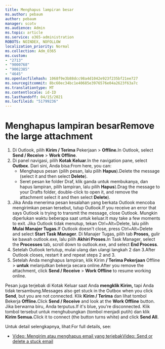 ```yaml
---
title: Menghapus lampiran besar
ms.author: pebaum
author: pebaum
manager: scotv
ms.audience: Admin
ms.topic: article
ms.service: o365-administration
ROBOTS: NOINDEX, NOFOLLOW
localization_priority: Normal
ms.collection: Adm_O365
ms.custom:
- "2713"
- "9000768"
- "9002385"
- "4645"
ms.openlocfilehash: 1068f9e3b88dcc98a4d1042e923f235bf21ee727
ms.sourcegitcommit: 8bc60ec34bc1e40685e3976576e04a2623f63a7c
ms.translationtype: MT
ms.contentlocale: id-ID
ms.lasthandoff: 04/15/2021
ms.locfileid: "51799236"
---
```

# <a name="remove-the-large-attachment"></a><span data-ttu-id="110b1-102">Menghapus lampiran besar</span><span class="sxs-lookup"><span data-stu-id="110b1-102">Remove the large attachment</span></span>

1. <span data-ttu-id="110b1-103">Di Outlook, pilih **Kirim / Terima** Pekerjaan  >  **Offline.**</span><span class="sxs-lookup"><span data-stu-id="110b1-103">In Outlook, select **Send / Receive** > **Work Offline**.</span></span> 
2. <span data-ttu-id="110b1-104">Di panel navigasi, pilih **Kotak Keluar**.</span><span class="sxs-lookup"><span data-stu-id="110b1-104">In the navigation pane, select **Outbox**.</span></span> <span data-ttu-id="110b1-105">Dari sini, Anda bisa:</span><span class="sxs-lookup"><span data-stu-id="110b1-105">From here, you can:</span></span> 
    - <span data-ttu-id="110b1-106">Menghapus pesan (pilih pesan, lalu pilih **Hapus**).</span><span class="sxs-lookup"><span data-stu-id="110b1-106">Delete the message (select it and then select **Delete**).</span></span>
    - <span data-ttu-id="110b1-107">Seret pesan ke folder Draf, klik ganda untuk membukanya, dan hapus lampiran, pilih lampiran, lalu pilih **Hapus**).</span><span class="sxs-lookup"><span data-stu-id="110b1-107">Drag the message to your Drafts folder, double-click to open it, and remove the attachment select it and then select **Delete**).</span></span>
3. <span data-ttu-id="110b1-108">Jika Anda menerima pesan kesalahan yang berkata Outlook mencoba mengirimkan pesan tersebut, tutup Outlook.</span><span class="sxs-lookup"><span data-stu-id="110b1-108">If you receive an error that says Outlook is trying to transmit the message, close Outlook.</span></span> <span data-ttu-id="110b1-109">Mungkin diperlukan waktu beberapa saat untuk keluar.</span><span class="sxs-lookup"><span data-stu-id="110b1-109">It may take a few moments to exit.</span></span> <span data-ttu-id="110b1-110">Jika Outlook tidak menutup, tekan Ctrl+Alt+Delete, lalu pilih **Mulai Manajer Tugas.**</span><span class="sxs-lookup"><span data-stu-id="110b1-110">If Outlook doesn't close, press Ctrl+Alt+Delete and select **Start Task Manager**.</span></span> <span data-ttu-id="110b1-111">Di Manajer Tugas, pilih tab **Proses,** gulir ke bawah outlook.exe, lalu pilih **Akhiri Proses.**</span><span class="sxs-lookup"><span data-stu-id="110b1-111">In Task Manager, select the **Processes** tab, scroll down to outlook.exe, and select **End Process**.</span></span>
4. <span data-ttu-id="110b1-112">Setelah Outlook tertutup, mulai ulang dan ulangi langkah 2 dan 3.</span><span class="sxs-lookup"><span data-stu-id="110b1-112">After Outlook closes, restart it and repeat steps 2 and 3.</span></span> 
5. <span data-ttu-id="110b1-113">Setelah Anda menghapus lampiran, klik Kirim **/ Terima Pekerjaan** Offline  >  **untuk** melanjutkan bekerja secara online.</span><span class="sxs-lookup"><span data-stu-id="110b1-113">After you remove the attachment, click **Send / Receive** > **Work Offline** to resume working online.</span></span> 

<span data-ttu-id="110b1-114">Pesan juga terjebak di Kotak Keluar saat Anda **mengklik Kirim,** tapi Anda tidak tersambung.</span><span class="sxs-lookup"><span data-stu-id="110b1-114">Messages also get stuck in the Outbox when you click **Send**, but you are not connected.</span></span> <span data-ttu-id="110b1-115">Klik **Kirim / Terima** dan lihat tombol Bekerja **Offline.**</span><span class="sxs-lookup"><span data-stu-id="110b1-115">Click **Send / Receive** and look at the **Work Offline** button.</span></span> <span data-ttu-id="110b1-116">Jika berwarna biru, Anda terputus.</span><span class="sxs-lookup"><span data-stu-id="110b1-116">If it's blue, you're disconnected.</span></span> <span data-ttu-id="110b1-117">Klik tombol tersebut untuk menghubungkan (tombol menjadi putih) dan klik **Kirim Semua.**</span><span class="sxs-lookup"><span data-stu-id="110b1-117">Click it to connect (the button turns white) and click **Send All**.</span></span>
 
 <span data-ttu-id="110b1-118">Untuk detail selengkapnya, lihat:</span><span class="sxs-lookup"><span data-stu-id="110b1-118">For full details, see:</span></span>
- [<span data-ttu-id="110b1-119">Video: Mengirim atau menghapus email yang terjebak</span><span class="sxs-lookup"><span data-stu-id="110b1-119">Video: Send or delete a stuck email</span></span>](https://support.office.com/article/Video-Send-or-delete-an-email-stuck-in-your-outbox-26d5d34a-4e5f-444a-a9e8-44db04a94dec) 